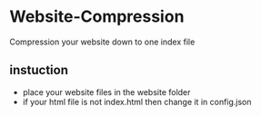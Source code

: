 # Website-Compression
Compression your website down to one index file

## instuction
- place your website files in the website folder
- if your html file is not index.html then change it in config.json
